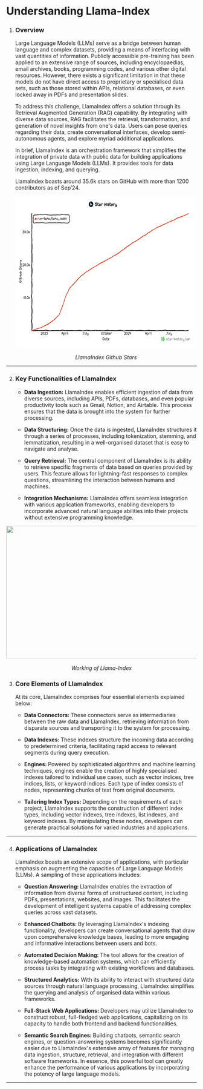 Understanding Llama-Index
=========================

1. ### Overview 

    Large Language Models (LLMs) serve as a bridge between human language and complex datasets, providing a means of interfacing with vast quantities of information. Publicly accessible pre-training has been applied to an extensive range of sources, including encyclopaedias, email archives, books, programming codes, and various other digital resources. However, there exists a significant limitation in that these models do not have direct access to proprietary or specialised data sets, such as those stored within APIs, relational databases, or even locked away in PDFs and presentation slides.

    To address this challenge, LlamaIndex offers a solution through its Retrieval Augmented Generation (RAG) capability. By integrating with diverse data sources, RAG facilitates the retrieval, transformation, and generation of novel insights from one's data. Users can pose queries regarding their data, create conversational interfaces, develop semi-autonomous agents, and explore myriad additional applications. 

    In brief, LlamaIndex is an orchestration framework that simplifies the integration of private data with public data for building applications using Large Language Models (LLMs). It provides tools for data ingestion, indexing, and querying. 

    LlamaIndex boasts around 35.6k stars on GitHub with more than 1200 contributors as of Sep’24. 

    <p style="text-align: center"><img src="images/star-history-llamaindex.png" width = "600" height = "400"></p><p style="text-align: center"><em>LlamaIndex Github Stars</em></p>

---

2. ### Key Functionalities of LlamaIndex

    - <b> Data Ingestion:</b> LlamaIndex enables efficient ingestion of data from diverse sources, including APIs, PDFs, databases, and even popular productivity tools such as Gmail, Notion, and Airtable. This process ensures that the data is brought into the system for further processing.

    - <b> Data Structuring:</b> Once the data is ingested, LlamaIndex structures it through a series of processes, including tokenization, stemming, and lemmatization, resulting in a well-organised dataset that is easy to navigate and analyse.

    - <b> Query Retrieval:</b> The central component of LlamaIndex is its ability to retrieve specific fragments of data based on queries provided by users. This feature allows for lightning-fast responses to complex questions, streamlining the interaction between humans and machines.

    - <b> Integration Mechanisms:</b> LlamaIndex offers seamless integration with various application frameworks, enabling developers to incorporate advanced natural language abilities into their projects without extensive programming knowledge.


<p style="text-align: center"><img src="images/working_of_llama_index.gif" width = "650" height = "350"></p><p style="text-align: center"><em>Working of Llama-Index</em></p>

3. ### Core Elements of LlamaIndex

    At its core, LlamaIndex comprises four essential elements explained below: 

    - <b> Data Connectors: </b> These connectors serve as intermediaries between the raw data and LlamaIndex, retrieving information from disparate sources and transporting it to the system for processing.

    - <b> Data Indexes: </b> These indexes structure the incoming data according to predetermined criteria, facilitating rapid access to relevant segments during query execution.

    - <b> Engines: </b> Powered by sophisticated algorithms and machine learning techniques, engines enable the creation of highly specialised indexes tailored to individual use cases, such as vector indices, tree indices, lists, or keyword indices. Each type of index consists of nodes, representing chunks of text from original documents.

    - <b> Tailoring Index Types: </b> Depending on the requirements of each project, LlamaIndex supports the construction of different index types, including vector indexes, tree indexes, list indexes, and keyword indexes. By manipulating these nodes, developers can generate practical solutions for varied industries and applications.

---

4. ### Applications of LlamaIndex

    LlamaIndex boasts an extensive scope of applications, with particular emphasis on augmenting the capacities of Large Language Models (LLMs). A sampling of these applications includes:

    - <b> Question Answering: </b> LlamaIndex enables the extraction of information from diverse forms of unstructured content, including PDFs, presentations, websites, and images. This facilitates the development of intelligent systems capable of addressing complex queries across vast datasets.

    - <b> Enhanced Chatbots: </b> By leveraging LlamaIndex's indexing functionality, developers can create conversational agents that draw upon comprehensive knowledge bases, leading to more engaging and informative interactions between users and bots.

    - <b> Automated Decision Making: </b> The tool allows for the creation of knowledge-based automation systems, which can efficiently process tasks by integrating with existing workflows and databases.

    - <b> Structured Analytics: </b> With its ability to interact with structured data sources through natural language processing, LlamaIndex simplifies the querying and analysis of organised data within various frameworks.

    - <b> Full-Stack Web Applications: </b> Developers may utilize LlamaIndex to construct robust, full-fledged web applications, capitalizing on its capacity to handle both frontend and backend functionalities.

    - <b> Semantic Search Engines: </b> Building chatbots, semantic search engines, or question-answering systems becomes significantly easier due to LlamaIndex's extensive array of features for managing data ingestion, structure, retrieval, and integration with different software frameworks. In essence, this powerful tool can greatly enhance the performance of various applications by incorporating the potency of large language models.

---